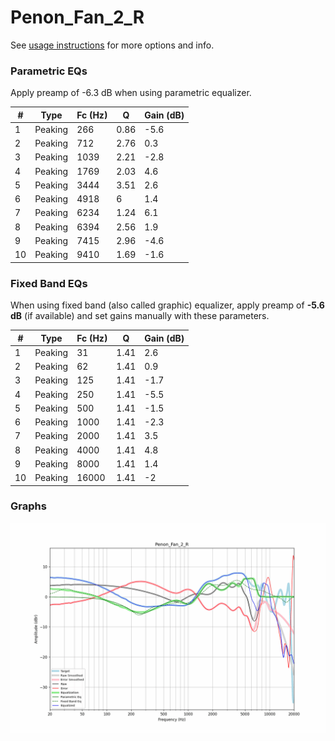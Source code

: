 # Penon_Fan_2_R
See [usage instructions](https://github.com/jaakkopasanen/AutoEq#usage) for more options and info.

### Parametric EQs
Apply preamp of -6.3 dB when using parametric equalizer.

|   # | Type    |   Fc (Hz) |    Q |   Gain (dB) |
|-----|---------|-----------|------|-------------|
|   1 | Peaking |       266 | 0.86 |        -5.6 |
|   2 | Peaking |       712 | 2.76 |         0.3 |
|   3 | Peaking |      1039 | 2.21 |        -2.8 |
|   4 | Peaking |      1769 | 2.03 |         4.6 |
|   5 | Peaking |      3444 | 3.51 |         2.6 |
|   6 | Peaking |      4918 | 6    |         1.4 |
|   7 | Peaking |      6234 | 1.24 |         6.1 |
|   8 | Peaking |      6394 | 2.56 |         1.9 |
|   9 | Peaking |      7415 | 2.96 |        -4.6 |
|  10 | Peaking |      9410 | 1.69 |        -1.6 |

### Fixed Band EQs
When using fixed band (also called graphic) equalizer, apply preamp of **-5.6 dB** (if available) and set gains manually with these parameters.

|   # | Type    |   Fc (Hz) |    Q |   Gain (dB) |
|-----|---------|-----------|------|-------------|
|   1 | Peaking |        31 | 1.41 |         2.6 |
|   2 | Peaking |        62 | 1.41 |         0.9 |
|   3 | Peaking |       125 | 1.41 |        -1.7 |
|   4 | Peaking |       250 | 1.41 |        -5.5 |
|   5 | Peaking |       500 | 1.41 |        -1.5 |
|   6 | Peaking |      1000 | 1.41 |        -2.3 |
|   7 | Peaking |      2000 | 1.41 |         3.5 |
|   8 | Peaking |      4000 | 1.41 |         4.8 |
|   9 | Peaking |      8000 | 1.41 |         1.4 |
|  10 | Peaking |     16000 | 1.41 |        -2   |

### Graphs
![](./Penon_Fan_2_R.png)
